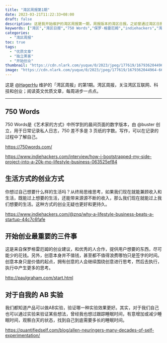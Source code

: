 ```yaml
---
title: "湾区周报第1期"
date: 2023-03-21T11:22:33+08:00
draft: false
description: 这是我开始维护的湾区周报第一期，周报版本的湾区日报。之前曾通过湾区日报了解湾区的互联网、科技和创业，无奈已经停止维护，至今也没有恢复。为了阅读英文优质文章，每周进步一点点，就想到了自己做湾区周报。
keywords: ["湾区","湾区日报","750 Words","保罗·格雷厄姆","indiehackers","湾区周报"]
categories:
  - "湾区周报"
toc: true
tags:
  - "优质文章"
  - "独立黑客"
  - "开始创业"
thumbnail: "https://cdn.nlark.com/yuque/0/2023/jpeg/177619/1679362044964-661ddbc6-43ee-4b2f-8bfa-6c1af1ed1d1c.jpeg"
image: "https://cdn.nlark.com/yuque/0/2023/jpeg/177619/1679362044964-661ddbc6-43ee-4b2f-8bfa-6c1af1ed1d1c.jpeg"
---
```


这是 [@HagerHu](https://twitter.com/hagerhu) 维护的「湾区周报」的第1期。湾区周报，关注湾区互联网、科技和创业；阅读英文优质文章，每周进步一点点。

---

## 750 Words

750 Words是《艺术家的方式》中所学到的晨间页面的数字版本，由 @buster  创立，用于日常记录私人日志，750 差不多是 3 页纸的字数。写作，可以在记录的过程中了解自己。

<https://750words.com/>

<https://www.indiehackers.com/interview/how-i-bootstrapped-my-side-project-into-a-20k-mo-lifestyle-business-063525ef84>

## 生活方式的创业方式

你想过自己想要什么样的生活吗？从终局思维思考，如果我们现在就能兼顾收入和生活，既能过上想要的生活，还能带来源源不断的收入，那么我们现在就能过上我们想要的生活。这种方式的创业无疑也更好和更持久。

<https://www.indiehackers.com/@znq/why-a-lifestyle-business-beats-a-startup-44c7c6fafe>

## 开始创业最重要的三件事

这是来自保罗格雷厄姆的创业建议，和优秀的人合作，提供用户想要的东西，尽可能少的花钱。另外，创意本身并不值钱，甚至都不值得浪费哪怕只是签字的时间。创意本身只是价值的起点，拥有创意的人会继续围绕创意进行思考，然后去执行，执行中产生更多的思考。

<http://paulgraham.com/start.html>

## 对于自我的 AB 实验

我们都知道产品可以做AB实验，验证哪一种实验效果更好。其实，对于我们自己也可以通过实验来验证某些想法，曾经我也想过跟踪睡眠时间，有意增加或减少睡眠时间，观察白天的状态，找到自己到底需要多长的睡眠时间。

<https://quantifiedself.com/blog/allen-neuringers-many-decades-of-self-experimentation/>
